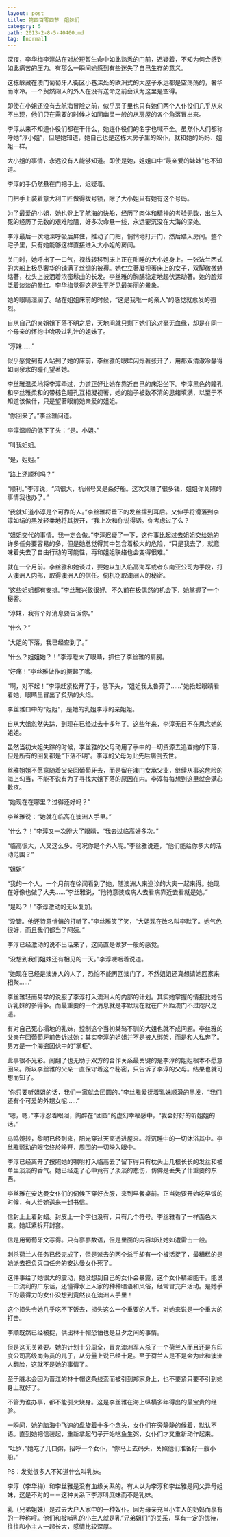 ```yaml
---
layout: post
title: 第四百零四节　姐妹们
category: 5
path: 2013-2-8-5-40400.md
tag: [normal]
---
```


深夜，李华梅李淳站在对於短暂生命中如此熟悉的门前，迟疑着，不知为何会感到如此痛苦的压力。有那么一瞬间她感到有些迷失了自己生存的意义。

这栋躲藏在澳门葡萄牙人街区小巷深处的欧洲式的大屋子永远都是空荡荡的，奢华而冰冷。一个贸然闯入的外人在没有送命之前会认为这里是空得。

即使在小姐还没有去航海冒险之前，似乎房子里也只有她们两个人仆役们几乎从来不出现，他们只在需要的时候才如同幽灵一般的从房屋的各个角落冒出来。

李淳从来不知道仆役们都在干什么，她连仆役们的名字也喊不全。虽然仆人们都称呼她“淳小姐”，但是她知道，她自己也是这栋大房子里的奴仆，就和她的妈妈、姐姐一样。

大小姐的事情，永远没有人能够知道。即使是她，姐姐口中“最亲爱的妹妹”也不知道。

李淳的手仍然悬在门把手上，迟疑着。

门把手上装着意大利工匠做得拨号锁，除了大小姐只有她有这个号码。

为了最爱的小姐，她也登上了航海的快船，经历了肉体和精神的考验无数，出生入死的经历了无数的艰难险阻，好多次命悬一线，永远要沉没在大海的深处。

李淳最后一次地深呼吸后屏住，推动了门把，悄悄地打开门，然后踏入房间。整个宅子里，只有她能够这样直接进入大小姐的房间。

关门时，她呼出了一口气，视线转移到床上正在酣睡的大小姐身上。一张法兰西式的大船上极尽奢华的铺满了丝绸的被褥。她伫立著凝视著床上的女子，双脚微微蜷缩著，枕头上披洒着浓密鬈曲的长发。李丝雅的胸脯稳定地起伏运动著。她的脸颊泛着淡淡的晕红。李华梅觉得这是生平所见最美丽的景象。

她的眼睛湿润了。站在姐姐床前的时候，“这是我唯一的亲人”的感觉就愈发的强烈。

自从自己的亲姐姐下落不明之后，天地间就只剩下她们这对毫无血缘，却是在同一个母亲的怀抱中吮吸过乳汁的姐妹了。

“淳妹……”

似乎感觉到有人站到了她的床前，李丝雅的眼眸闪烁著张开了，用那双清澈冷静得如同泉水的瞳孔望著她。

李丝雅温柔地将李淳牵过，力道正好让她在靠近自己的床沿坐下。李淳黑色的瞳孔和李丝雅柔和的带棕色瞳孔互相凝视著，她的脑子被数不清的思绪填满，以至于不知道该做什，只是望著眼前她亲爱的姐姐。

“你回来了。”李丝雅问道。

李淳温顺的低下了头：“是。小姐。”

“叫我姐姐。

“是，姐姐。”

“路上还顺利吗？”

“顺利。”李淳说，“风很大，杭州号又是条好船。这次又赚了很多钱，姐姐你关照的事情我也办了。”

“我就知道小淳是个可靠的人。”李丝雅将垂下的发丝撂到耳后。又伸手将滑落到李淳如绢的黑发轻柔地将其拨开，“我上次和你说得话。你考虑过了么？

“姐姐交代的事情。我一定会做。”李淳迟疑了一下，这件事比起过去姐姐交给她的许多任务要容易的多，但是她总觉得其中包含着极大的危险，“只是我去了，就意味着失去了自由行动的可能性，再和姐姐联络也会变得很难。”

就在一个月前。李丝雅和她谈过，要她以加入临高海军或者东南亚公司为手段，打入澳洲人内部，取得澳洲人的信任。伺机窃取澳洲人的秘密。

“这些姐姐都有安排。”李丝雅兴致很好。不久前在极偶然的机会下，她掌握了一个秘密。

“淳妹，我有个好消息要告诉你。”

“什么？”

“大姐的下落，我已经查到了。”

“什么？姐姐她？！”李淳瞪大了眼睛，抓住了李丝雅的肩膀。

“好痛！”李丝雅做作的撅起了嘴。

“啊，对不起！”李淳赶紧松开了手，低下头，“姐姐我太鲁莽了……”她抬起眼睛看着她，眼睛里冒出了炙热的火焰。

李丝雅口中的“姐姐”，是她的乳姐李淳的亲姐姐。

自从大姐忽然失踪，到现在已经过去十多年了。这些年来，李淳无日不在思念她的姐姐。

虽然当初大姐失踪的时候，李丝雅的父母动用了手中的一切资源去追查她的下落，但是所有的回复都是“下落不明”。李淳的父母为此先后病倒去世。

丝雅姐姐不愿意随着父亲回葡萄牙去，而是留在澳门女承父业，继续从事这危险的海上勾当，不能不说有为了寻找大姐下落的原因在内。李淳每每想到这里就会满心歉疚。

“她现在在哪里？过得还好吗？”

李丝雅说：“她就在临高在澳洲人手里。”

“什么？！”李淳又一次瞪大了眼睛，“我去过临高好多次。”

“临高很大，人又这么多。何况你是个外人呢。”李丝雅说道，“他们能给你多大的活动范围？”

“姐姐”

“我的一个人，一个月前在徐闻看到了她，随澳洲人来巡诊的大夫一起来得。她现在好像也做了大夫……”李丝雅说，“他特意装成病人去看病靠近去看就是她。”

“是吗？！”李淳激动的无以复加。

“没错。他还特意悄悄的打听了。”李丝雅笑了笑，“大姐现在改名叫李默了。她气色很好，而且我们都当了阿姨。”

李淳已经激动的说不出话来了，这简直是做梦一般的感觉。

“没想到我们姐妹还有相见的一天。”李淳哽咽着说道。

“她现在已经是澳洲人的人了，恐怕不能再回澳门了，不然姐姐还真想请她回家来相聚……”

李丝雅轻而易举的说服了李淳打入澳洲人的内部的计划。其实她掌握的情报比她告诉乳妹的多得多。而最重要的一个消息就是李默现在就在广州距澳门不过咫尺之遥。

有对自己死心塌地的乳妹，控制这个当初桀骜不驯的大姐也就不成问题。李丝雅的父亲在回葡萄牙前告诉过她：其实李淳的姐姐并不是被人绑架，而是和人私奔了。男方是一个海盗团伙中的“掌柜”。

此事很不光彩。闹翻了也无助于双方的合作关系最关键的是李淳的姐姐根本不愿意回来。所以李丝雅的父亲一直保守着这个秘密，只告诉了李淳的父母。结果也就可想而知了。

“你只要听姐姐的话，我们一家就会团圆的。”李丝雅爱抚着乳妹顺滑的黑发，“我们还有个可爱的外甥女呢……”

“嗯，嗯，”李淳忍着眼泪，陶醉在“团圆”的虚幻幸福感中，“我会好好的听姐姐的话。”

鸟鸣婉转，黎明已经到来，阳光穿过天窗透进屋来。将沉睡中的一切沐浴其中。李丝雅颤动的眼帘终於睁开，周围的一切映入眼中。

李淳已经离开了按照她的嘱咐打入临高去了留下得只有枕头上几根长长的发丝和被单里淡淡的香气。她已经走了心中竟有了淡淡的悲伤，仿佛是丢失了什重要的东西。

李丝雅在安达曼女仆们的伺候下穿好衣服，来到早餐桌前。正当她要开始吃早饭的时候，有人给她送来一封书信。

信封上上着封蜡。封皮上一个字也没有，只有几个符号。李丝雅看了一样面色大变。她赶紧拆开封套。

信是用葡萄牙文写得。只有寥寥数语，但是里面的内容却让她如遭雷击一般。

刺杀荷兰人任务已经完成了，但是派去的两个杀手却有一个被活捉了，最糟糕的是她派去担负灭口任务的安达曼女仆死了。

这件事给了她很大的震动，她没想到自己的女仆会暴露，这个女仆精细能干。能说一口流利的广东话，还懂得水上人家的种种暗语和风俗，经常冒充户活动。是她手下的最得力的女仆没想到竟然丧在澳洲人手里！

这个损失令她几乎吃不下饭去，损失这么一个重要的人手。对她来说是一个重大的打击。

李顺既然已经被捉，供出林十帽恐怕也是旦夕之间的事情。

但是这无关紧要。她的计划十分周全，冒充澳洲军人杀了一个荷兰人而且还是东印度公司高级商务员的儿子，从分量上说已经十足。至于荷兰人是不是会为此和澳洲人翻脸，这就不是她的事情了。

至于脏水会因为晋江的林十帽这条线索而被引到郑家身上，也不要紧只要不引到她身上就好了。

不管为谁办事，都不能引火烧身。这是李丝雅在海上纵横多年得出的最宝贵的经验。

一瞬间，她的脑海中飞速的盘旋着十多个念头，女仆们在旁静静的候着，默认不语。直到她把信装起，重新拿起勺子开始吃鱼生粥，女仆们才又重新动作起来。

“吐罗，”她吃了几口粥，招呼一个女仆，“你马上去码头，关照他们准备好一艘小船。”

PS：发觉很多人不知道什么叫乳妹。

李淳（李华梅）和李丝雅是没有血缘关系的。有人以为李淳和李丝雅是同父异母姐妹，这是不对的－－这种关系下李淳叫庶妹而不是乳妹。

乳（兄弟姐妹）是过去大户人家中的一种奴仆。因为母亲充当小主人的奶妈而享有的一种称呼。他们和被哺乳的小主人就是乳“兄弟姐们”的关系，享有一定的优待，往往和小主人一起长大，感情比较深厚。
